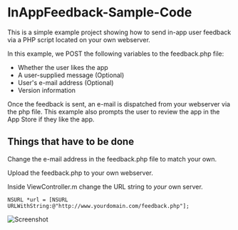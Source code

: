 InAppFeedback-Sample-Code
=========================

This is a simple example project showing how to send in-app user feedback via a PHP script located on your own webserver. 

In this example, we POST the following variables to the feedback.php file:

- Whether the user likes the app
- A user-supplied message (Optional)
- User's e-mail address (Optional)
- Version information

Once the feedback is sent, an e-mail is dispatched from your webserver via the php file. This example also prompts the user to review the app in the App Store if they like the app. 


## Things that have to be done

Change the e-mail address in the feedback.php file to match your own.

Upload the feedback.php to your own webserver.

Inside ViewController.m change the URL string to *your* own server.

    NSURL *url = [NSURL URLWithString:@"http://www.yourdomain.com/feedback.php"];
    
    
    
    
![Screenshot](http://i60.tinypic.com/fnbvd3.jpg)
